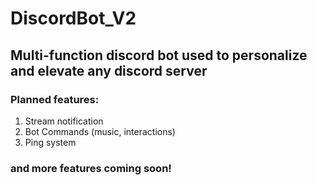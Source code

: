 # DiscordBot_V2

## Multi-function discord bot used to personalize and elevate any discord server
### Planned features:

1.  Stream notification
2.  Bot Commands (music, interactions)
3.  Ping system

### and more features coming soon!